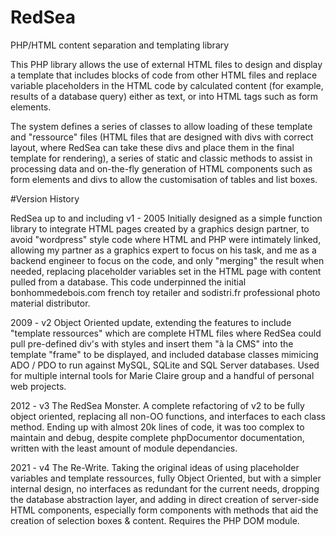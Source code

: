 # RedSea
PHP/HTML content separation and templating library

This PHP library allows the use of external HTML files to design and display a template that includes blocks of code from other HTML files and replace variable placeholders in the HTML code by calculated content (for example, results of a database query) either as text, or into HTML tags such as form elements.

The system defines a series of classes to allow loading of these template and "ressource" files (HTML files that are designed with divs with correct layout, where RedSea can take these divs and place them in the final template for rendering), a series of static and classic methods to assist in processing data and on-the-fly generation of HTML components such as form elements and divs to allow the customisation of tables and list boxes.

#Version History

RedSea up to and including v1 - 2005
Initially designed as a simple function library to integrate HTML pages created by a graphics design partner, to avoid "wordpress" style code where HTML and PHP were intimately linked, allowing my partner as a graphics expert to focus on his task, and me as a backend engineer to focus on the code, and only "merging" the result when needed, replacing placeholder variables set in the HTML page with content pulled from a database.
This code underpinned the initial bonhommedebois.com french toy retailer and sodistri.fr professional photo material distributor.

2009 - v2
Object Oriented update, extending the features to include "template ressources" which are complete HTML files where RedSea could pull pre-defined div's with styles and insert them "à la CMS" into the template "frame" to be displayed, and included database classes mimicing ADO / PDO to run against MySQL, SQLite and SQL Server databases. Used for multiple internal tools for Marie Claire group and a handful of personal web projects.

2012 - v3
The RedSea Monster. A complete refactoring of v2 to be fully object oriented, replacing all non-OO functions, and interfaces to each class method. Ending up with almost 20k lines of code, it was too complex to maintain and debug, despite complete phpDocumentor documentation, written with the least amount of module dependancies. 

2021 - v4
The Re-Write. Taking the original ideas of using placeholder variables and template ressources, fully Object Oriented, but with a simpler internal design, no interfaces as redundant for the current needs, dropping the database abstraction layer, and adding in direct creation of server-side HTML components, especially form components with methods that aid the creation of selection boxes & content. Requires the PHP DOM module.


